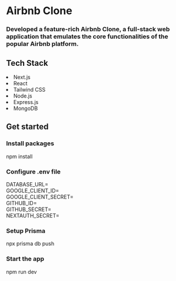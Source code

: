 # Airbnb Clone

### Developed a feature-rich Airbnb Clone, a full-stack web application that emulates the core functionalities of the popular Airbnb platform. 

## Tech Stack

<li>Next.js</li> 
<li>React</li> 
<li>Tailwind CSS</li> 
<li>Node.js</li> 
<li>Express.js</li> 
<li>MongoDB</li> 

## Get started

### Install packages
npm install

### Configure .env file
DATABASE_URL=<br/>
GOOGLE_CLIENT_ID=<br/>
GOOGLE_CLIENT_SECRET=<br/>
GITHUB_ID=<br/>
GITHUB_SECRET=<br/>
NEXTAUTH_SECRET=

### Setup Prisma
npx prisma db push

### Start the app
npm run dev
